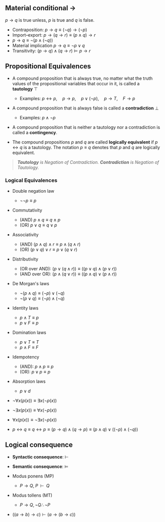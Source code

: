 ## Material conditional $\rightarrow$
$p\rightarrow{q}$ is true unless, $p$ is true and $q$ is false.

- Contraposition: $p\rightarrow{q}\equiv{(\lnot{q})\rightarrow{(\lnot{p})}}$
- Import–export: $p\rightarrow(q\rightarrow{r})\equiv{(p\land{q})\rightarrow{r}}$
-  $p\rightarrow{q}\equiv{\lnot({p}\land(\lnot{q}))}$
- Material implication $p\rightarrow{q}\equiv{\lnot{p}\lor{q}}$
- Transitivity: $(p \to q) \land (q \to r) \models p \to r$


## Propositional Equivalences 

- A compound proposition that is always true, no matter what the truth values of the propositional variables that occur in it, is called a **tautology** $\top$
	- Examples: $p\leftrightarrow{p},\quad p\rightarrow{p},\quad p\lor{(\lnot{p})},\quad p\rightarrow{T},\quad F\rightarrow{p}$
- A compound proposition that is always false is called a **contradiction**  $\bot$
	- Examples: $p\land\lnot{p}$
- A compound proposition that is neither a tautology nor a contradiction is called a **contingency**. 


- The compound propositions $p$ and $q$ are called **logically equivalent** if $p\leftrightarrow{q}$ is a tautology. The notation $p \equiv q$ denotes that $p$ and $q$ are logically equivalent. 


>***Tautology** is Negation of Contradiction. 
>**Contradiction** is Negation of Tautology.*


### Logical Equivalences

- Double negation law 
	- $\lnot\lnot{p}\equiv{p}$
- Commutativity
	- (AND) $p\land{q}\equiv{q\land{p}}$
	- (OR) $p\lor{q}\equiv{q\lor{p}}$
- Associativity 
	- (AND) $(p\land{q})\land{r}\equiv{p\land({q}\land{r})}$
	- (OR) $(p\lor{q})\lor{r}\equiv{p\lor({q}\lor{r})}$
- Distributivity 
	- (OR over AND): $({p\lor({q\land{r}})})\equiv({({p\lor{q}})\land({p\lor{r}})})$
	- (AND over OR): $({p\land({q\lor{r}})})\equiv({({p\land{q}})\lor({p\land{r}})})$
- De Morgan's laws
	- $\lnot{(p\land{q})}\equiv{(\lnot{p})\lor{(\lnot{q})}}$
	- $\lnot{(p\lor{q})}\equiv{(\lnot{p})\land{(\lnot{q})}}$
- Identity laws
	- $p\land{T}\equiv{p}$
	- $p\lor{F}\equiv{p}$
- Domination laws 
	- $p\lor{T}\equiv{T}$
	- $p\land{F}\equiv{F}$
- Idempotency 
	- (AND): $p\land{p}\equiv{p}$
	- (OR): $p\lor{p}\equiv{p}$
- Absorption laws 
	- $p\lor d$







- $\lnot\forall{x(p(x))\equiv{\exists{x(\lnot{p(x)})}}}$
- $\lnot\exists{x(p(x))\equiv{\forall{x(\lnot{p(x)})}}}$
- $\forall{x(p(x))\equiv{\lnot\exists{x(\lnot{p(x)})}}}$
- $p\leftrightarrow{q}\equiv{q\leftrightarrow{p}\equiv{(p\rightarrow{q})\land{(q\rightarrow{p})}\equiv{(p\land{q})\lor{((\lnot{p})\land{(\lnot{q})})}}}}$

## Logical consequence 


- **Syntactic consequence**: $\vdash$
- **Semantic consequence**: $\models$




- Modus ponens (MP)
	- $P \to Q,\; P\;\; \vdash\;\; Q$
- Modus tollens (MT)
	- $\displaystyle  P\rightarrow Q,\neg Q  \therefore \neg P$

- $((a\rightarrow{b})\rightarrow{c})\vdash(a\rightarrow({b}\rightarrow{c}))$
